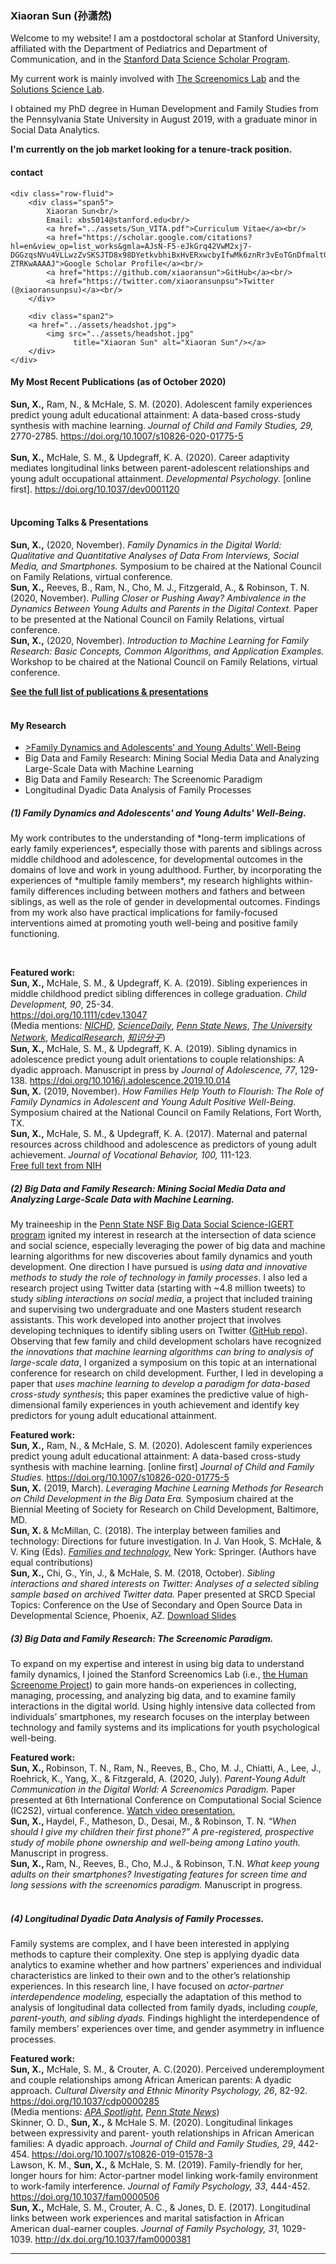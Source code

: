 <head><!-- Global site tag (gtag.js) - Google Analytics -->
<script async src="https://www.googletagmanager.com/gtag/js?id=UA-136688043-1"></script>
<script>
window.dataLayer = window.dataLayer || [];
function gtag(){dataLayer.push(arguments);}
gtag('js', new Date());

gtag('config', 'UA-136688043-1');
</script>
    <title> Xiaoran Sun (孙潇然), Ph.D. </title>
</head>

### Xiaoran Sun (孙潇然)


Welcome to my website! I am a postdoctoral scholar at Stanford University, affiliated with the Department of Pediatrics and Department of Communication, and in the <a href="https://datascience.stanford.edu/programs/stanford-data-science-scholars-program">Stanford Data Science Scholar Program</a>. <br/>

My current work is mainly involved with <a href="http://screenomics.stanford.edu/">The Screenomics Lab</a> and the <a href="https://med.stanford.edu/genpeds/research/solutions-science-lab.html">Solutions Science Lab</a>. <br/>

I obtained my PhD degree in Human Development and Family Studies from the Pennsylvania State University in August 2019, with a graduate minor in Social Data Analytics. <br/>

<b>I'm currently on the job market looking for a tenure-track position. </b> <br/>
<div class="container">
<h4><a name="contact"></a>contact</h4>

    <div class="row-fluid">
        <div class="span5">
            Xiaoran Sun<br/>
            Email: xbs5014@stanford.edu<br/>
            <a href="../assets/Sun_VITA.pdf">Curriculum Vitae</a><br/>
            <a href="https://scholar.google.com/citations?hl=en&view_op=list_works&gmla=AJsN-F5-eJkGrq42VwM2xj7-DGGzqsNVu4VLLwzZvSKSJTD8x98DYetkvbhiBxHvERxwcbyIfwMk6znRr3vEoTGnDfmaltG3CmVBqL18ikdFDJmDblWEkB4&user=5-ZTRKwAAAAJ">Google Scholar Profile</a><br/>
            <a href="https://github.com/xiaoransun">GitHub</a><br/>
            <a href="https://twitter.com/xiaoransunpsu">Twitter (@xiaoransunpsu)</a><br/>
        </div>

        <div class="span2">
        <a href="../assets/headshot.jpg">
            <img src="../assets/headshot.jpg"
                  title="Xiaoran Sun" alt="Xiaoran Sun"/></a>
        </div>
    </div>
</div>

#### My Most Recent Publications (as of October 2020)
<b>Sun, X.,</b> Ram, N., & McHale, S. M. (2020). Adolescent family experiences predict young adult educational attainment: A data-based cross-study synthesis with machine learning. *Journal of Child and Family Studies, 29,* 2770-2785. <a href="https://doi.org/10.1007/s10826-020-01775-5">https://doi.org/10.1007/s10826-020-01775-5</a><br/>
<br/>
<b>Sun, X.,</b> McHale, S. M., & Updegraff, K. A. (2020). Career adaptivity mediates longitudinal links between parent-adolescent relationships and young adult occupational attainment. *Developmental Psychology.* [online first]. <a href="https://doi.org/10.1037/dev0001120">https://doi.org/10.1037/dev0001120</a><br/>
<br/>

#### Upcoming Talks & Presentations
<b>Sun, X.,</b> (2020, November). *Family Dynamics in the Digital World: Qualitative and Quantitative Analyses of Data From Interviews, Social Media, and Smartphones.* Symposium to be chaired at the National Council on Family Relations, virtual conference.<br/>
<b>Sun, X.,</b> Reeves, B., Ram, N., Cho, M. J., Fitzgerald, A., & Robinson, T. N. (2020, November). *Pulling Closer or Pushing Away? Ambivalence in the Dynamics Between Young Adults and Parents in the Digital Context.* Paper to be presented at the National Council on Family Relations, virtual conference. <br/>
<b>Sun, X.,</b> (2020, November). *Introduction to Machine Learning for Family Research: Basic Concepts, Common Algorithms, and Application Examples.* Workshop to be chaired at the National Council on Family Relations, virtual conference.<br/>

<b><a href="https://xiaoransun.github.io/pages/Publications%20&%20Presentations.html">See the full list of publications & presentations</a> </b> 
<br/>
<br/>


#### My Research
- <a href="#bullet1">>Family Dynamics and Adolescents' and Young Adults' Well-Being </a>
- Big Data and Family Research: Mining Social Media Data and Analyzing Large-Scale Data with Machine Learning
- Big Data and Family Research: The Screenomic Paradigm
- Longitudinal Dyadic Data Analysis of Family Processes

##### (1) Family Dynamics and Adolescents' and Young Adults' Well-Being. 
<p id = "bullet1">
My work contributes to the understanding of *long-term implications of early family experiences*, especially those with parents and siblings across middle childhood and adolescence, for developmental outcomes in the domains of love and work in young adulthood. Further, by incorporating the experiences of *multiple family members*, my research highlights within-family differences including between mothers and fathers and between siblings, as well as the role of gender in developmental outcomes. Findings from my work also have practical implications for family-focused interventions aimed at promoting youth well-being and positive family functioning.</p> <br/>

<b>Featured work:</b><br/>
<b>Sun, X.,</b> McHale, S. M., & Updegraff, K. A. (2019). Sibling experiences in middle childhood predict sibling differences in college graduation. *Child Development, 90*, 25-34. <br/> <a href="https://doi.org/10.1111/cdev.13047">https://doi.org/10.1111/cdev.13047</a><br/>
(Media mentions: <a href="https://www.nichd.nih.gov/newsroom/releases/062618-siblings">*NICHD*</a>, <a href="https://www.sciencedaily.com/releases/2018/04/180417115808.htm">*ScienceDaily*</a>, <a href="https://news.psu.edu/story/524771/2018/06/18/research/childhood-sibling-dynamics-may-predict-differences-college">*Penn State News*</a>, <a href="https://www.tun.com/blog/sibling-relationships-predict-educational-success/">*The University Network*</a>, <a href="https://medicalresearch.com/author-interviews/sibling-closeness-in-middle-school-predicts-differences-in-college-graduation/42678/">*MedicalResearch*</a>, <a href="http://www.zhishifenzi.com/depth/depth/4726.html">*知识分子*</a>)
  <br/>
  <b>Sun, X.,</b> McHale, S. M., & Updegraff, K. A. (2019). Sibling dynamics in adolescence predict young adult orientations to couple relationships: A dyadic approach. Manuscript in press by *Journal of Adolescence, 77*, 129-138. <a href="https://www.sciencedirect.com/science/article/pii/S0140197119301824">https://doi.org/10.1016/j.adolescence.2019.10.014</a>
  <br/>
  <b>Sun, X.</b> (2019, November). *How Families Help Youth to Flourish: The Role of Family Dynamics in Adolescent and Young Adult Positive Well-Being.* Symposium chaired at the National Council on Family Relations, Fort Worth, TX.
  <br/>
  <b>Sun, X.,</b> McHale, S. M., & Updegraff, K. A. (2017). Maternal and paternal resources across childhood and adolescence as predictors of young adult achievement. *Journal of Vocational Behavior, 100,* 111-123. <br/> <a href="https://www.ncbi.nlm.nih.gov/pubmed/28983122"> Free full text from NIH</a>
  <br/>

##### (2) Big Data and Family Research: Mining Social Media Data and Analyzing Large-Scale Data with Machine Learning.
My traineeship in the <a href="https://soda.la.psu.edu/igert">Penn State NSF Big Data Social Science-IGERT program</a> ignited my interest in research at the intersection of data science and social science, especially leveraging the power of big data and machine learning algorithms for new discoveries about family dynamics and youth development. One direction I have pursued is *using data and innovative methods to study the role of technology in family processes*. I also led a research project using Twitter data (starting with ~4.8 million tweets) to study *sibling interactions on social media*, a project that included training and supervising two undergraduate and one Masters student research assistants. This work developed into another project that involves developing techniques to identify sibling users on Twitter (<a href="https://github.com/xiaoransun/Twitter_National_Sibling_Day">GitHub repo</a>). Observing that few family and child development scholars have recognized *the innovations that machine learning algorithms can bring to analysis of large-scale data*, I organized a symposium on this topic at an international conference for research on child development. Further, I led in developing a paper that *uses machine learning to develop a paradigm for data-based cross-study synthesis*; this paper examines the predictive value of high-dimensional family experiences in youth achievement and identify key predictors for young adult educational attainment. 
<br/>

<b>Featured work:</b><br/>
<b>Sun, X.,</b> Ram, N., & McHale, S. M. (2020). Adolescent family experiences predict young adult educational attainment: A data-based cross-study synthesis with machine learning. [online first] *Journal of Child and Family Studies.* <a href="https://doi.org/10.1007/s10826-020-01775-5">https://doi.org/10.1007/s10826-020-01775-5</a><br/>
<b>Sun, X.</b> (2019, March). *Leveraging Machine Learning Methods for Research on Child Development in the Big Data Era.* Symposium chaired at the Biennial Meeting of Society for Research on Child Development, Baltimore, MD.<br/>
<b>Sun, X. </b>& McMillan, C. (2018). The interplay between families and technology: Directions for future investigation. In J. Van Hook, S. McHale, & V. King (Eds). <a href="https://www.springer.com/fr/book/9783319955391"> *Families and technology,*</a> New York: Springer. (Authors have equal contributions)<br/>
<b>Sun, X.,</b> Chi, G., Yin, J., & McHale, S. M. (2018, October). *Sibling interactions and shared interests on Twitter: Analyses of a selected sibling sample based on archived Twitter data.* Paper presented at SRCD Special Topics: Conference on the Use of Secondary and Open Source Data in Developmental Science, Phoenix, AZ. <a href="../assets/Sun Twitter DevSec 2018-10-4.pptx"> Download Slides</a>
<br/>
 
##### (3) Big Data and Family Research: The Screenomic Paradigm.
 To expand on my expertise and interest in using big data to understand family dynamics, I joined the Stanford Screenomics Lab (i.e., <a href="http://screenomics.stanford.edu/">the Human Screenome Project</a>) to gain more hands-on experiences in collecting, managing, processing, and analyzing big data, and to examine family interactions in the digital world. Using highly intensive data collected from individuals’ smartphones, my research focuses on the interplay between technology and family systems and its implications for youth psychological well-being. <br/>
 
 <b>Featured work:</b><br/>
<b>Sun, X., </b> Robinson, T. N., Ram, N., Reeves, B., Cho, M. J., Chiatti, A., Lee, J., Roehrick, K., Yang, X., & Fitzgerald, A. (2020, July). *Parent-Young Adult Communication in the Digital World: A Screenomics Paradigm.* Paper presented at 6th International Conference on Computational Social Science (IC2S2), virtual conference. <a href="https://www.youtube.com/watch?v=rcPGQLG03TQ">
  Watch video presentation.</a><br/>
<b>Sun, X., </b>  Haydel, F., Matheson, D., Desai, M., & Robinson, T. N. *“When should I give my children their first phone?” A pre-registered, prospective study of mobile phone ownership and well-being among Latino youth.* Manuscript in progress. <br/>
<b>Sun, X., </b> Ram, N., Reeves, B., Cho, M.J., & Robinson, T.N. *What keep young adults on their smartphones? Investigating features for screen time and long sessions with the screenomics paradigm.* Manuscript in progress.<br/>
<br/>

##### (4) Longitudinal Dyadic Data Analysis of Family Processes.
Family systems are complex, and I have been interested in applying methods to capture their complexity. One step is applying dyadic data analytics to examine whether and how partners’ experiences and individual characteristics are linked to their own and to the other’s relationship experiences. In this research line, I have focused on *actor-partner interdependence modeling,* especially the adaptation of this method to analysis of longitudinal data collected from family dyads, including *couple, parent-youth, and sibling dyads.* Findings highlight the interdependence of family members’ experiences over time, and gender asymmetry in influence processes.
<br/>

 <b>Featured work:</b><br/>
<b>Sun, X.,</b> McHale, S. M., & Crouter, A. C.(2020). Perceived underemployment and couple relationships among African American parents: A dyadic approach. *Cultural Diversity and Ethnic Minority Psychology, 26*, 82-92. <a href="https://doi.org/10.1037/cdp0000285">https://doi.org/10.1037/cdp0000285</a>
<br/> (Media mentions: <a href="https://www.apa.org/pubs/highlights/spotlight/issue-173">*APA Spotlight*</a>, <a href="https://news.psu.edu/story/607964/2020/02/12/research/underemployment-affects-african-american-parents-and-their">*Penn State News*</a>)<br/>
Skinner, O. D., <b>Sun, X.,</b> & McHale S. M. (2020). Longitudinal linkages between expressivity and parent- youth relationships in African American families: A dyadic approach. *Journal of Child and Family Studies, 29*, 442-454. <a href="https://doi.org/10.1007/s10826-019-01578-3">https://doi.org/10.1007/s10826-019-01578-3</a>
<br/>
Lawson, K. M., <b>Sun, X.,</b> & McHale, S. M. (2019). Family-friendly for her, longer hours for him: Actor-partner model linking work-family environment to work-family interference. *Journal of Family Psychology, 33*, 444-452. <a href="https://doi.org/10.1037/fam0000506">https://doi.org/10.1037/fam0000506</a>
<br/>
<b>Sun, X.,</b> McHale, S. M., Crouter, A. C., & Jones, D. E. (2017). Longitudinal links between work experiences and marital satisfaction in African American dual-earner couples. *Journal of Family Psychology, 31,* 1029-1039. <a href="http://dx.doi.org/10.1037/fam0000381">http://dx.doi.org/10.1037/fam0000381</a>
<br/>


---





